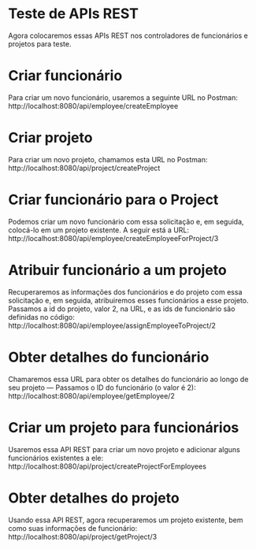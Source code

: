 # Teste de APIs REST

Agora colocaremos essas APIs REST nos controladores de funcionários e projetos para teste.

# Criar funcionário
Para criar um novo funcionário, usaremos a seguinte URL no Postman:
http://localhost:8080/api/employee/createEmployee

# Criar projeto
Para criar um novo projeto, chamamos esta URL no Postman:
http://localhost:8080/api/project/createProject

# Criar funcionário para o Project
Podemos criar um novo funcionário com essa solicitação e, em seguida, colocá-lo em um projeto existente. A seguir está a URL:
http://localhost:8080/api/employee/createEmployeeForProject/3

# Atribuir funcionário a um projeto
Recuperaremos as informações dos funcionários e do projeto com essa solicitação e, em seguida, atribuiremos esses funcionários a esse projeto. Passamos a id do projeto, valor 2, na URL, e as ids de funcionário são definidas no código:
http://localhost:8080/api/employee/assignEmployeeToProject/2

# Obter detalhes do funcionário
Chamaremos essa URL para obter os detalhes do funcionário ao longo de seu projeto — Passamos o ID do funcionário (o valor é 2):
http://localhost:8080/api/employee/getEmployee/2

# Criar um projeto para funcionários
Usaremos essa API REST para criar um novo projeto e adicionar alguns funcionários existentes a ele:
http://localhost:8080/api/project/createProjectForEmployees

# Obter detalhes do projeto
Usando essa API REST, agora recuperaremos um projeto existente, bem como suas informações de funcionário:
http://localhost:8080/api/project/getProject/3